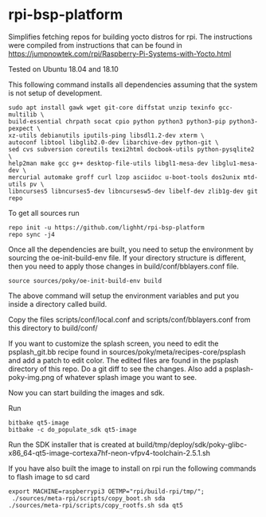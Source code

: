 # rpi-bsp-platform
Simplifies fetching repos for building yocto distros for rpi. The instructions were compiled from instructions that can be found in 
https://jumpnowtek.com/rpi/Raspberry-Pi-Systems-with-Yocto.html

Tested on Ubuntu 18.04 and 18.10



This following command installs all dependencies assuming that the system is not setup of development.
```
sudo apt install gawk wget git-core diffstat unzip texinfo gcc-multilib \
build-essential chrpath socat cpio python python3 python3-pip python3-pexpect \
xz-utils debianutils iputils-ping libsdl1.2-dev xterm \
autoconf libtool libglib2.0-dev libarchive-dev python-git \
sed cvs subversion coreutils texi2html docbook-utils python-pysqlite2 \
help2man make gcc g++ desktop-file-utils libgl1-mesa-dev libglu1-mesa-dev \
mercurial automake groff curl lzop asciidoc u-boot-tools dos2unix mtd-utils pv \
libncurses5 libncurses5-dev libncursesw5-dev libelf-dev zlib1g-dev git repo
```

To get all sources run
```
repo init -u https://github.com/lighht/rpi-bsp-platform
repo sync -j4
```

Once all the dependencies are built, you need to setup the environment by sourcing the oe-init-build-env file. If your directory structure is different, then you need to apply those changes in build/conf/bblayers.conf file. 
```
source sources/poky/oe-init-build-env build
```
The above command will setup the environment variables and put you inside a directory called build.

Copy the files scripts/conf/local.conf and scripts/conf/bblayers.conf from this directory to build/conf/

If you want to customize the splash screen, you need to edit the psplash_git.bb recipe found in sources/poky/meta/recipes-core/psplash and add a patch to edit color. The edited files are found in the psplash directory of this repo. Do a git diff to see the changes. Also add a psplash-poky-img.png of whatever splash image you want to see.  

Now you can start building the images and sdk.

Run 
```
bitbake qt5-image
bitbake -c do_populate_sdk qt5-image
```

Run the SDK installer that is created at build/tmp/deploy/sdk/poky-glibc-x86_64-qt5-image-cortexa7hf-neon-vfpv4-toolchain-2.5.1.sh

If you have also built the image to install on rpi run the following commands to flash image to sd card
```
export MACHINE=raspberrypi3 OETMP="rpi/build-rpi/tmp/"; 
 ./sources/meta-rpi/scripts/copy_boot.sh sda
./sources/meta-rpi/scripts/copy_rootfs.sh sda qt5
```
